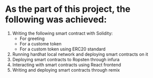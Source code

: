 # As the part of this project, the following was achieved:

1. Writing the following smart contract with Solidity:
    - For greeting
    - For a custome token
    - For a custom token using ERC20 standard
2. Running hardhat local network and deploying smart contracts on it
3. Deploying smart contracts to Ropsten through infura
4. Interacting with smart contracts using React frontend
5. Writing and deploying smart contracts through remix
